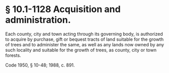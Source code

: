 # § 10.1-1128 Acquisition and administration.

<p>Each county, city and town acting through its governing body, is authorized to acquire by purchase, gift or bequest tracts of land suitable for the growth of trees and to administer the same, as well as any lands now owned by any such locality and suitable for the growth of trees, as county, city or town forests.</p><p>Code 1950, § 10-48; 1988, c. 891.</p>